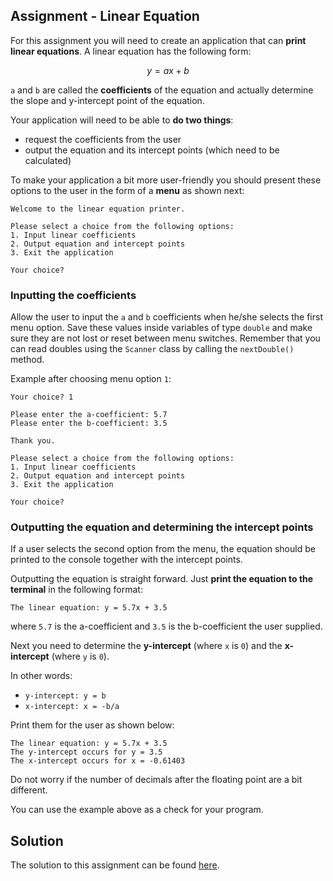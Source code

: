 ## Assignment - Linear Equation

For this assignment you will need to create an application that can **print linear equations**. A linear equation has the following form:

```math
y = ax + b
```

`a` and `b` are called the **coefficients** of the equation and actually determine the slope and y-intercept point of the equation.

Your application will need to be able to **do two things**:

* request the coefficients from the user
* output the equation and its intercept points (which need to be calculated)

To make your application a bit more user-friendly you should present these options to the user in the form of a **menu** as shown next:

```text
Welcome to the linear equation printer.

Please select a choice from the following options:
1. Input linear coefficients
2. Output equation and intercept points
3. Exit the application

Your choice?
```

### Inputting the coefficients

Allow the user to input the `a` and `b` coefficients when he/she selects the first menu option. Save these values inside variables of type `double` and make sure they are not lost or reset between menu switches. Remember that you can read doubles using the `Scanner` class by calling the `nextDouble()` method.

Example after choosing menu option `1`:

```text
Your choice? 1

Please enter the a-coefficient: 5.7
Please enter the b-coefficient: 3.5

Thank you.

Please select a choice from the following options:
1. Input linear coefficients
2. Output equation and intercept points
3. Exit the application

Your choice?
```

### Outputting the equation and determining the intercept points

If a user selects the second option from the menu, the equation should be printed to the console together with the intercept points.

Outputting the equation is straight forward. Just **print the equation to the terminal** in the following format:

```text
The linear equation: y = 5.7x + 3.5
```

where `5.7` is the a-coefficient and `3.5` is the b-coefficient the user supplied.

Next you need to determine the **y-intercept** (where `x` is `0`) and the **x-intercept** (where `y` is `0`).

In other words:

* `y-intercept: y = b`
* `x-intercept: x = -b/a`

Print them for the user as shown below:

```text
The linear equation: y = 5.7x + 3.5
The y-intercept occurs for y = 3.5
The x-intercept occurs for x = -0.61403
```

Do not worry if the number of decimals after the floating point are a bit different.

You can use the example above as a check for your program.

## Solution

The solution to this assignment can be found [here](solution.md).